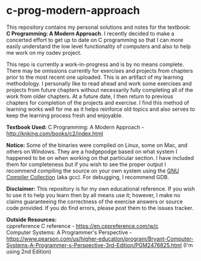 # c-prog-modern-approach
This repository contains my personal solutions and notes for the textbook: **C Programming: A Modern Approach**. I recently decided to make a concerted effort to get up to date on C programming so that I can more easily understand the low level functionality of computers and also to help me work on my osdev project.

This repo is currently a work-in-progress and is by no means complete. There may be omissions currently for exercises and projects from chapters prior to the most recent one uploaded. This is an artifact of my learning methodology. I personally like to read ahead and work some exercises and projects from future chapters without necessarily fully completing all of the work from older chapters. At a future date, I then return to previous chapters for completion of the projects and exercise. I find this method of learning works well for me as it helps reinforce old topics and also serves to keep the learning process fresh and enjoyable.

**Textbook Used:** C Programming: A Modern Approach - http://knking.com/books/c2/index.html

**Notice:** Some of the binaries were compiled on Linux, some on Mac, and others on Windows. They are a hodgepodge based on what system I happened to be on when working on that particular section. I have included them for completeness but if you wish to see the proper output I recommend compiling the source on your own system using the [GNU Compiler Collection](https://gcc.gnu.org/) (aka gcc). For debugging, I recommend GDB.

**Disclaimer:** This repository is for my own educational reference. If you wish to use it to help you learn then by all means use it; however, I make no claims guaranteeing the correctness of the exercise answers or source code provided. If you do find errors, please post them to the issues tracker.

**Outside Resources:**<br>
cppreference C reference - https://en.cppreference.com/w/c<br>
Computer Systems: A Programmer's Perspective - https://www.pearson.com/us/higher-education/program/Bryant-Computer-Systems-A-Programmer-s-Perspective-3rd-Edition/PGM2476825.html (I'm using 2nd Edition)

